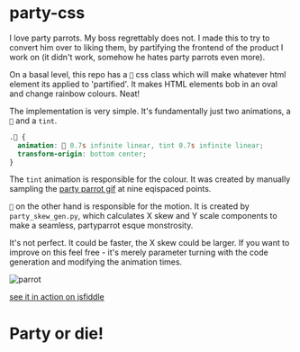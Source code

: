 # party-css
I love party parrots. My boss regrettably does not. I made this to try to convert him over to liking them, by partifying the frontend of the product I work on (it didn't work, somehow he hates party parrots even more).

On a basal level, this repo has a `🦜` css class which will make whatever html element its applied to 'partified'. It makes HTML elements bob in an oval and change rainbow colours. Neat!

The implementation is very simple. It's fundamentally just two animations, a `🎉` and a `tint`.

```css
.🦜 {
  animation: 🎉 0.7s infinite linear, tint 0.7s infinite linear;
  transform-origin: bottom center;
}
```

The `tint` animation is responsible for the colour. It was created by manually sampling the [party parrot gif](https://cultofthepartyparrot.com/) at nine eqispaced points. 

`🎉` on the other hand is responsible for the motion. It is created by `party_skew_gen.py`, which calculates X skew and Y scale components to make a seamless, partyparrot esque monstrosity.

It's not perfect. It could be faster, the X skew could be larger. If you want to improve on this feel free - it's merely parameter turning with the code generation and modifying the animation times.

![parrot](https://cultofthepartyparrot.com/parrots/hd/parrot.gif)

[see it in action on jsfiddle](https://jsfiddle.net/zxgphb4L/13/)

# Party or die!
